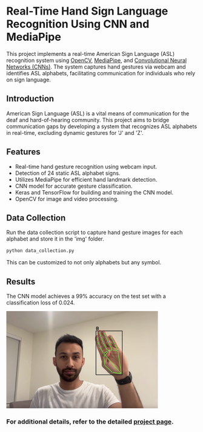 # Real-Time Hand Sign Language Recognition Using CNN and MediaPipe

This project implements a real-time American Sign Language (ASL) recognition system using [OpenCV](https://docs.opencv.org/4.10.0/index.html), [MediaPipe](https://ai.google.dev/edge/mediapipe/solutions/guide), and [Convolutional Neural Networks (CNNs)](https://en.wikipedia.org/wiki/Convolutional_neural_network). The system captures hand gestures via webcam and identifies ASL alphabets, facilitating communication for individuals who rely on sign language.

## Introduction

American Sign Language (ASL) is a vital means of communication for the deaf and hard-of-hearing community. This project aims to bridge communication gaps by developing a system that recognizes ASL alphabets in real-time, excluding dynamic gestures for 'J' and 'Z'.

## Features

- Real-time hand gesture recognition using webcam input.
- Detection of 24 static ASL alphabet signs.
- Utilizes MediaPipe for efficient hand landmark detection.
- CNN model for accurate gesture classification.
- Keras and TensorFlow for building and training the CNN model.
- OpenCV for image and video processing.

## Data Collection

Run the data collection script to capture hand gesture images for each alphabet and store it in the 'img' folder.
```bash
python data_collection.py
```
This can be customized to not only alphabets but any symbol.

## Results

The CNN model achieves a 99% accuracy on the test set with a classification loss of 0.024.

<a href="https://github.com/sudip0789/hand-sign-language-recognition/blob/main/demo/signRecog.mp4">
  <img src="https://github.com/sudip0789/hand-sign-language-recognition/blob/main/demo/signrecog_img.png" alt="Live Prediction Demo" width="400">
</a>



### For additional details, refer to the detailed [project page](https://sudipdas-projects.netlify.app/hand-sign-language-detection-asl-recognition-system-using-cnn-and-mediapipe/).
